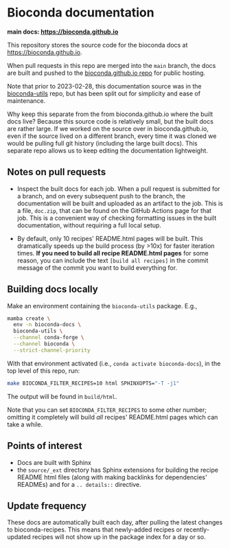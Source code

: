 # Bioconda documentation

**main docs: https://bioconda.github.io**

This repository stores the source code for the bioconda docs at
https://bioconda.github.io.

When pull requests in this repo are merged into the `main` branch, the docs are
built and pushed to the [bioconda.github.io
repo](https://github.com/bioconda/bioconda.github.io) for public hosting.

Note that prior to 2023-02-28, this documentation source was in the
[bioconda-utils](https://github.com/bioconda/bioconda-utils) repo, but has been
split out for simplicity and ease of maintenance.

Why keep this separate from the from bioconda.github.io where the built docs
live? Because this source code is relatively small, but the built docs are
rather large. If we worked on the source over in bioconda.github.io, even if
the source lived on a different branch, every time it was cloned we would be
pulling full git history (including the large built docs). This separate repo
allows us to keep editing the documentation lightweight.

## Notes on pull requests

- Inspect the built docs for each job. When a pull request is submitted for
  a branch, and on every subsequent push to the branch, the documentation will
  be built and uploaded as an artifact to the job. This is a file, `doc.zip`,
  that can be found on the GitHub Actions page for that job. This is
  a convenient way of checking formatting issues in the built documentation,
  without requiring a full local setup.

- By default, only 10 recipes' README.html pages will be built. This
  dramatically speeds up the build process (by >10x) for faster iteration
  times. **If you need to build all recipe README.html pages** for some
  reason, you can include the text `[build all recipes]` in the commit message
  of the commit you want to build everything for.

## Building docs locally

Make an environment containing the `bioconda-utils` package. E.g.,

```bash
mamba create \
  env -n bioconda-docs \
  bioconda-utils \
  --channel conda-forge \
  --channel bioconda \
  --strict-channel-priority
```

With that environment activated (i.e., `conda activate bioconda-docs`), in the
top level of this repo, run:

```bash
make BIOCONDA_FILTER_RECIPES=10 html SPHINXOPTS="-T -j1"
```

The output will be found in `build/html`. 

Note that you can set `BIOCONDA_FILTER_RECIPES` to some other number; omitting
it completely will build *all* recipes' README.html pages which can take
a while.

## Points of interest

- Docs are built with Sphinx
- the `source/_ext` directory has Sphinx extensions for building the recipe
  README html files (along with making backlinks for dependencies' READMEs) and
  for a `.. details::` directive.

## Update frequency

These docs are automatically built each day, after pulling the latest changes
to bioconda-recipes. This means that newly-added recipes or recently-updated
recipes will not show up in the package index for a day or so.
